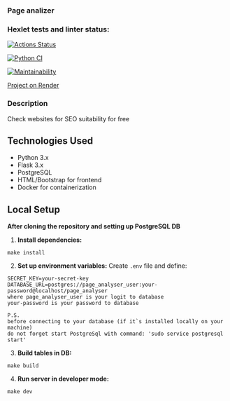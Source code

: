 ### Page analizer


### Hexlet tests and linter status:
[![Actions Status](https://github.com/Marvv1ne/python-project-83/actions/workflows/hexlet-check.yml/badge.svg)](https://github.com/Marvv1ne/python-project-83/actions)

[![Python CI](https://github.com/Marvv1ne/python-project-83/actions/workflows/python-ci.yml/badge.svg)](https://github.com/Marvv1ne/python-project-83/actions/workflows/python-ci.yml)

[![Maintainability](https://api.codeclimate.com/v1/badges/77a9eee1bdca69cffd8d/maintainability)](https://codeclimate.com/github/Marvv1ne/python-project-83/maintainability)

[Project on Render](https://python-project-83-2wp1.onrender.com/)

### Description
Check websites for SEO suitability for free

## Technologies Used
- Python 3.x
- Flask 3.x
- PostgreSQL
- HTML/Bootstrap for frontend
- Docker for containerization

## Local Setup
**After cloning the repository and setting up PostgreSQL DB**

1. **Install dependencies:**
```
make install
```
2. **Set up environment variables:** Create `.env` file and define:
```
SECRET_KEY=your-secret-key
DATABASE_URL=postgres://page_analyser_user:your-password@localhost/page_analyser
where page_analyser_user is your logit to database
your-password is your password to database

P.S.
before connecting to your database (if it`s installed locally on your machine)
do not forget start PostgreSql with command: 'sudo service postgresql start'
```

3. **Build tables in DB:**
```
make build
```
4. **Run server in developer mode:**
```
make dev
```